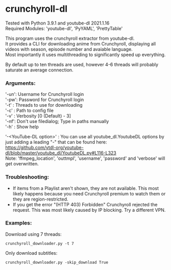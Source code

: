 # crunchyroll-dl
Tested with Python 3.9.1 and youtube-dl 2021.1.16  
Required Modules: 'youtube-dl', 'PyYAML', 'PrettyTable'

This program uses the crunchyroll extractor from youtube-dl.  
It provides a CLI for downloading anime from Crunchyroll, displaying all videos with season, episode number and avaiable language.  
Most importantly it uses multithreading to significantly speed up everything.

By default up to ten threads are used, however 4-6 threads will probably saturate an average connection.

### Arguments:  
'-un': Username for Crunchyroll login  
'-pw': Password for Crunchyroll login  
'-t' : Threads to use for downloading  
'-c' : Path to config file  
'-v' : Verbosity [0 (Default) - 3]  
'-nf': Don't use filedialog; Type in paths manually  
'-h' : Show help  

'-\<YouTube-DL option\>' : You can use all youtube_dl.YoutubeDL options by just adding a leading "-" that can be found here:  
                           https://github.com/ytdl-org/youtube-dl/blob/master/youtube_dl/YoutubeDL.py#L116-L323  
                           Note: 'ffmpeg_location', 'outtmpl', 'username', 'password' and 'verbose' will get overwritten.

### Troubleshooting:
- If items from a Playlist aren't shown, they are not available.
  This most likely happens because you need Crunchyroll premium to watch them or they are region-restricted.
- If you get the error "(HTTP 403) Forbidden" Crunchyroll rejected the request. This was most likely caused by IP blocking. Try a different VPN.

### Examples:
Download using 7 threads:
```
crunchyroll_downloader.py -t 7
```

Only download subtitles:
```
crunchyroll_downloader.py -skip_download True
```
